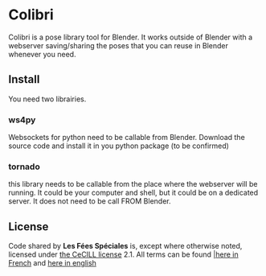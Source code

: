 # Colibri 

Colibri is a pose library tool for Blender. It works outside of Blender with a
webserver saving/sharing the poses that you can reuse in Blender whenever you
need. 

## Install

You need two librairies.

### ws4py

Websockets for python need to be callable from Blender. Download the source code
and install it in you python package (to be confirmed)

### tornado

this library needs to be callable from the place where the webserver will be
running. It could be your computer and shell, but it could be on a dedicated
server. It does not need to be call FROM Blender.

## License

Code shared by **Les Fées Spéciales** is, except where otherwise noted, licensed under [the CeCILL license](http://www.cecill.info/licences.fr.html) 2.1. All terms can be found [|here in French](http://www.cecill.info/licences/Licence_CeCILL_V2.1-fr.html) and [here in english](http://www.cecill.info/licences/Licence_CeCILL_V2.1-en.html)

